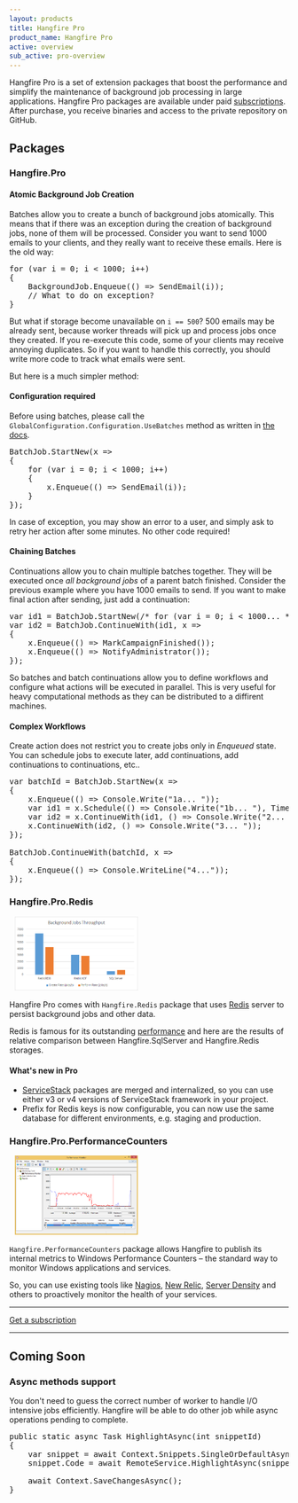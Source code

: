 ```yaml
---
layout: products
title: Hangfire Pro
product_name: Hangfire Pro
active: overview
sub_active: pro-overview
---
```


Hangfire Pro is a set of extension packages that boost the performance and simplify the maintenance of background job processing in large applications. Hangfire Pro packages are available under paid [subscriptions](/subscriptions/). After purchase, you receive binaries and access to the private repository on GitHub.

## Packages

### Hangfire.Pro

#### Atomic Background Job Creation

Batches allow you to create a bunch of background jobs atomically. This means that if there was an exception during the creation of background jobs, none of them will be processed. Consider you want to send 1000 emails to your clients, and they really want to receive these emails. Here is the old way:

<pre><span class="keywd">for</span> (<span class="keywd">var</span> i = 0; i &lt; 1000; i++)
{
    <span class="type">BackgroundJob</span>.Enqueue(() => SendEmail(i));
    <span class="comm">// What to do on exception?</span>
}</pre>

But what if storage become unavailable on `i == 500`? 500 emails may be already sent, because worker threads will pick up and process jobs once they created. If you re-execute this code, some of your clients may receive annoying duplicates. So if you want to handle this correctly, you should write more code to track what emails were sent. 

But here is a much simpler method:

<div class="alert alert-warning">
    <h4>Configuration required</h4>
    <p>Before using batches, please call the <code>GlobalConfiguration.Configuration.UseBatches</code> method as written in <a href="http://docs.hangfire.io/en/latest/background-methods/using-batches.html#installation">the docs</a>.</p>
</div>

<pre><span class="type">BatchJob</span>.StartNew(x =>
{
    <span class="keywd">for</span> (<span class="keywd">var</span> i = 0; i &lt; 1000; i++)
    {
        x.Enqueue(() => SendEmail(i));
    }
});</pre>

In case of exception, you may show an error to a user, and simply ask to retry her action after some minutes. No other code required!

#### Chaining Batches

Continuations allow you to chain multiple batches together. They will be executed once *all background jobs* of a parent batch finished. Consider the previous example where you have 1000 emails to send. If you want to make final action after sending, just add a continuation:

<pre><span class="keywd">var</span> id1 = <span class="type">BatchJob</span>.StartNew(<span class="comm">/* for (var i = 0; i &lt; 1000... */</span>);
<span class="keywd">var</span> id2 = <span class="type">BatchJob</span>.ContinueWith(id1, x => 
{
    x.Enqueue(() => MarkCampaignFinished());
    x.Enqueue(() => NotifyAdministrator());
});</pre>

So batches and batch continuations allow you to define workflows and configure what actions will be executed in parallel. This is very useful for heavy computational methods as they can be distributed to a diffirent machines.

#### Complex Workflows

Create action does not restrict you to create jobs only in *Enqueued* state. You can schedule jobs to execute later, add continuations, add continuations to continuations, etc..

<pre><span class="keywd">var</span> batchId = <span class="type">BatchJob</span>.StartNew(x =>
{
    x.Enqueue(() => <span class="type">Console</span>.Write(<span class="string">"1a... "</span>));
    <span class="keywd">var</span> id1 = x.Schedule(() => <span class="type">Console</span>.Write(<span class="string">"1b... "</span>), <span class="type">TimeSpan</span>.FromSeconds(1));
    <span class="keywd">var</span> id2 = x.ContinueWith(id1, () => <span class="type">Console</span>.Write(<span class="string">"2... "</span>));
    x.ContinueWith(id2, () => <span class="type">Console</span>.Write(<span class="string">"3... "</span>));
});

<span class="type">BatchJob</span>.ContinueWith(batchId, x =>
{
    x.Enqueue(() => <span class="type">Console</span>.WriteLine(<span class="string">"4..."</span>));
});</pre>

### Hangfire.Pro.Redis

<a class="pull-right" style="margin-left: 10px;" href="/img/storage-compare.png" data-lightbox="Screenshots">
    <img src="/img/storage-compare.png" alt="Background Jobs Throughput" width="222">
</a>

Hangfire Pro comes with `Hangfire.Redis` package that uses [Redis](http://redis.io/) server to persist background jobs and other data. 

Redis is famous for its outstanding [performance](http://redis.io/topics/benchmarks) and here are the results of relative comparison between Hangfire.SqlServer and Hangfire.Redis storages.

#### What's new in Pro

* [ServiceStack](https://servicestack.net/) packages are merged and internalized, so you can use either v3 or v4 versions of ServiceStack framework in your project.
* Prefix for Redis keys is now configurable, you can now use the same database for different environments, e.g. staging and production.

<div class="clearfix"></div>

### Hangfire.Pro.PerformanceCounters

<a class="pull-right" style="margin-left: 10px;" href="/img/perfmon.png" data-lightbox="Screenshots">
    <img src="/img/perfmon.png" alt="Performance Monitor" width="222">
</a>

`Hangfire.PerformanceCounters` package allows Hangfire to publish its internal metrics to Windows Performance Counters – the standard way to monitor Windows applications and services.

So, you can use existing tools like <a href="http://www.nagios.org/" target="_blank">Nagios</a>, <a href="http://newrelic.com/" target="_blank">New Relic</a>, <a href="https://www.serverdensity.com/" target="_blank">Server Density</a> and others to proactively monitor the health of your services.

<div class="clearfix"></div>

<div class="text-center">
    <hr>
    <a class="btn btn-lg btn-success" href="/subscriptions/">Get a subscription</a>
    <hr>
</div>

## Coming Soon

### Async methods support

You don't need to guess the correct number of worker to handle I/O intensive jobs efficiently. Hangfire will be able to do other job while async operations pending to complete.

<pre><span class="keywd">public</span> <span class="keywd">static</span> <span class="keywd">async</span> <span class="type">Task</span> HighlightAsync(<span class="keywd">int</span> snippetId)
{
    <span class="keywd">var</span> snippet = <span class="keywd">await</span> <span class="type">Context</span>.Snippets.SingleOrDefaultAsync(snippetId);
    snippet.Code = <span class="keywd">await</span> <span class="type">RemoteService</span>.HighlightAsync(snippet.Code);

    <span class="keywd">await</span> Context.SaveChangesAsync();
}</pre>
